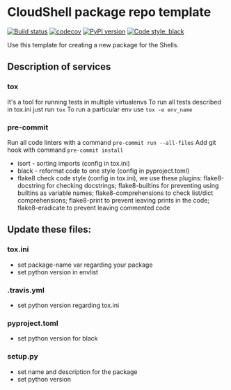 # CloudShell package repo template

[![Build status](https://travis-ci.org/QualiSystems/cloudshell-package-repo-template.svg?branch=dev)](https://travis-ci.org/QualiSystems/cloudshell-package-repo-template)
[![codecov](https://codecov.io/gh/QualiSystems/cloudshell-package-repo-template/branch/dev/graph/badge.svg)](https://codecov.io/gh/QualiSystems/cloudshell-package-repo-template)
[![PyPI version](https://badge.fury.io/py/cloudshell-package-repo-template.svg)](https://badge.fury.io/py/cloudshell-package-repo-template)
[![Code style: black](https://img.shields.io/badge/code%20style-black-000000.svg)](https://github.com/python/black)

Use this template for creating a new package for the Shells.

## Description of services
### tox
It's a tool for running tests in multiple virtualenvs
To run all tests described in tox.ini just run `tox`
To run a particular env use `tox -e env_name`

### pre-commit
Run all code linters with a command `pre-commit run --all-files`
Add git hook with command `pre-commit install`
- isort - sorting imports (config in tox.ini)
- black - reformat code to one style (config in pyproject.toml)
- flake8 check code style (config in tox.ini), we use these plugins: flake8-docstring for checking docstrings; flake8-builtins for preventing using builtins as variable names; flake8-comprehensions to check list/dict comprehensions; flake8-print to prevent leaving prints in the code; flake8-eradicate to prevent leaving commented code

## Update these files:

### tox.ini
- set package-name var regarding your package
- set python version in envlist

### .travis.yml
- set python version regarding tox.ini

### pyproject.toml
- set python version for black

### setup.py
- set name and description for the package
- set python version
